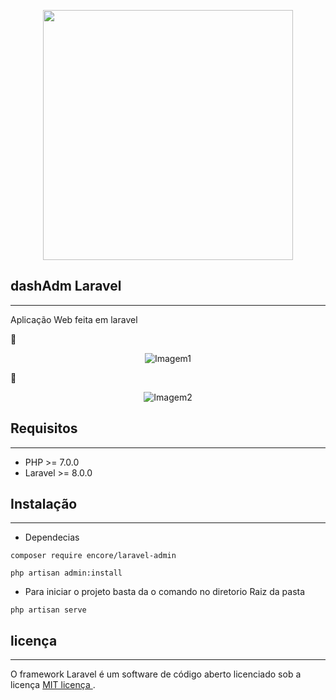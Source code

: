 <p align="center"><a href="https://laravel.com" target="_blank"><img src="https://raw.githubusercontent.com/laravel/art/master/logo-lockup/5%20SVG/2%20CMYK/1%20Full%20Color/laravel-logolockup-cmyk-red.svg" width="400"></a></p>

## dashAdm Laravel
---
Aplicação Web feita em laravel 

📸

<p align="center">
  <img src="https://i.ibb.co/xXKk4Kk/Imagem1.png" alt="Imagem1" border="0" style="widht: 400px height: 400px">
</p>

📸

<p align="center">
  <img src="https://i.ibb.co/sJvnWhW/Imagem2.png" alt="Imagem2" border="0" style="widht: 400px height: 400px" />
</p>

## Requisitos
 ------------
 - PHP >= 7.0.0
 - Laravel >= 8.0.0

## Instalação 
 ---
- Dependecias
 
 ```
composer require encore/laravel-admin
 ```

  ```
php artisan admin:install
 ```

- Para iniciar o projeto basta da o comando no diretorio Raiz da pasta

```
php artisan serve
 ```

## licença
---
O framework Laravel é um software de código aberto licenciado sob a licença [MIT licença ](https://opensource.org/licenses/MIT).

